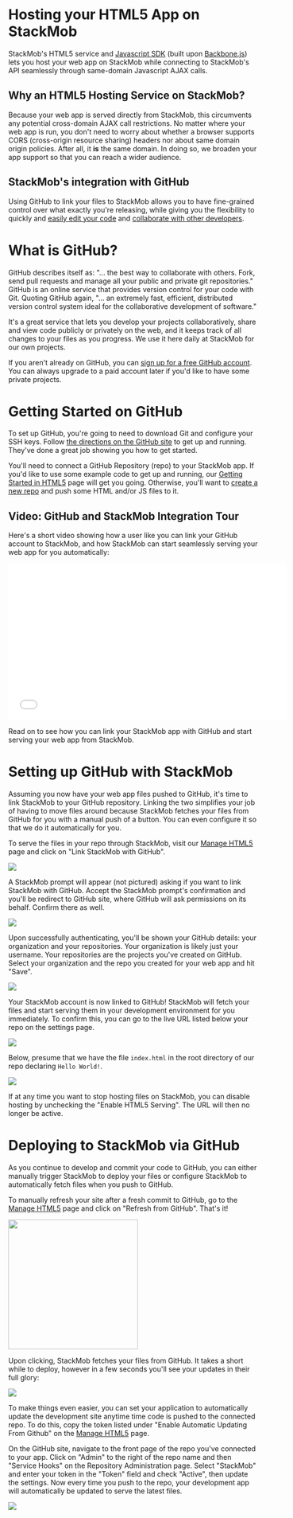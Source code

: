 # Hosting your HTML5 App on StackMob

StackMob's HTML5 service and <a href="https://developer.stackmob.com/tutorials/js">Javascript SDK</a> (built upon <a href="http://documentcloud.github.com/backbone/" target="_blank">Backbone.js</a>) lets you host your web app on StackMob while connecting to StackMob's API seamlessly through same-domain Javascript AJAX calls.

## Why an HTML5 Hosting Service on StackMob?

Because your web app is served directly from StackMob, this circumvents any potential cross-domain AJAX call restrictions.  No matter where your web app is run, you don't need to worry about whether a browser supports CORS (cross-origin resource sharing) headers nor about same domain origin policies.  After all, it **is** the same domain.  In doing so, we broaden your app support so that you can reach a wider audience.

## StackMob's integration with GitHub

Using GitHub to link your files to StackMob allows you to have fine-grained control over what exactly you're releasing, while giving you the flexibility to quickly and <a href="https://github.com/features/hosting" target="_blank">easily edit your code</a> and <a href="https://github.com/features/projects" target="_blank">collaborate with other developers</a>.


# What is GitHub?

GitHub describes itself as: "... the best way to collaborate with others. Fork, send pull requests and manage all your public and private git repositories."  GitHub is an online service that provides version control for your code with Git.  Quoting GitHub again, "... an extremely fast, efficient, distributed version control system ideal for the collaborative development of software."

It's a great service that lets you develop your projects collaboratively, share and view code publicly or privately on the web, and it keeps track of all changes to your files as you progress.  We use it here daily at StackMob for our own projects.

If you aren't already on GitHub, you can <a href="https://github.com/signup/free" target="_blank">sign up for a free GitHub account</a>.  You can always upgrade to a paid account later if you'd like to have some private projects.


# Getting Started on GitHub

To set up GitHub, you're going to need to download Git and configure your SSH keys. Follow <a href="https://help.github.com/articles/set-up-git" target="_blank">the directions on the GitHub site</a> to get up and running.  They've done a great job showing you how to get started.

You'll need to connect a GitHub Repository (repo) to your StackMob app. If you'd like to use some example code to get up and running, our <a href="https://developer.stackmob.com/tutorials/js" target="_blank">Getting Started in HTML5</a> page will get you going. Otherwise, you'll want to <a href="https://help.github.com/articles/creating-a-new-repository" target="_blank">create a new repo</a> and push some HTML and/or JS files to it.

## Video: GitHub and StackMob Integration Tour

Here's a short video showing how a user like you can link your GitHub account to StackMob, and how StackMob can start seamlessly serving your web app for you automatically:

<p>
<iframe width="560" height="315" src="//www.youtube.com/embed/2KlW_ynQMDQ" frameborder="0" allowfullscreen="allowfullscreen"></iframe>
</p>

Read on to see how you can link your StackMob app with GitHub and start serving your web app from StackMob.

# Setting up GitHub with StackMob

Assuming you now have your web app files pushed to GitHub, it's time to link StackMob to your GitHub repository.  Linking the two simplifies your job of having to move files around because StackMob fetches your files from GitHub for you with a manual push of a button.  You can even configure it so that we do it automatically for you.

To serve the files in your repo through StackMob, visit our <a href="https://dashboard.stackmob.com/module/html5/settings" target="_blank">Manage HTML5</a> page and click on "Link StackMob with GitHub".

<div><a class="screenshot" href="https://dashboard.stackmob.com/module/html5/settings" target="_blank"><img src="https://s3.amazonaws.com/static.stackmob.com/images/screenshots/overview/StackMob_HTML5_Link_to_GitHub.png" /></a>
</div>

A StackMob prompt will appear (not pictured) asking if you want to link StackMob with GitHub.  Accept the StackMob prompt's confirmation and you'll be redirect to GitHub site, where GitHub will ask permissions on its behalf.  Confirm there as well.

<div><a class="screenshot" href="https://dashboard.stackmob.com/module/html5/settings" target="_blank"><img src="//s3.amazonaws.com/static.stackmob.com/images/screenshots/overview/StackMob_HTML_authorizegithub.jpg" /></a>
</div>

Upon successfully authenticating, you'll be shown your GitHub details:  your organization and your repositories.  Your organization is likely just your username.  Your repositories are the projects you've created on GitHub. Select your organization and the repo you created for your web app and hit "Save".

<div>
<a class="screenshot" href="https://dashboard.stackmob.com/module/html5/settings" target="_blank"><img src="//s3.amazonaws.com/static.stackmob.com/images/screenshots/overview/StackMob_HTML_select_repo.jpg" /></a>
</div>

Your StackMob account is now linked to GitHub! StackMob will fetch your files and start serving them in your development environment for you immediately.  To confirm this, you can go to the live URL listed below your repo on the settings page.

<div><a class="screenshot" href="https://dashboard.stackmob.com/module/html5/settings" target="_blank"><img src="//s3.amazonaws.com/static.stackmob.com/images/screenshots/overview/StackMob_HTML_liveURL.jpg" /></a>
</div>

Below, presume that we have the file `index.html` in the root directory of our repo declaring `Hello World!`.

<div class="screenshot"><img src="//s3.amazonaws.com/static.stackmob.com/images/screenshots/overview/StackMob_HTML_helloworld1.png" />
</div>

If at any time you want to stop hosting files on StackMob, you can disable hosting by unchecking the "Enable HTML5 Serving".  The URL will then no longer be active.

# Deploying to StackMob via GitHub

As you continue to develop and commit your code to GitHub, you can either manually trigger StackMob to deploy your files or configure StackMob to automatically fetch files when you push to GitHub.

To manually refresh your site after a fresh commit to GitHub, go to the <a href="https://dashboard.stackmob.com/module/html5/settings" target="_blank">Manage HTML5</a> page and click on "Refresh from GitHub". That's it!

<div><a class="screenshot" href="https://dashboard.stackmob.com/module/html5/settings" target="_blank"><img src="//s3.amazonaws.com/static.stackmob.com/images/screenshots/overview/StackMob_HTML_manualdeploy.jpg" style="width:261px"/></a>
</div>

Upon clicking, StackMob fetches your files from GitHub.  It takes a short while to deploy, however in a few seconds you'll see your updates in their full glory:

<div class="screenshot"><img src="//s3.amazonaws.com/static.stackmob.com/images/screenshots/overview/StackMob_HTML_helloworld2.jpg" />
</div>

To make things even easier, you can set your application to automatically update the development site anytime time code is pushed to the connected repo. To do this, copy the token listed under "Enable Automatic Updating From Github" on the <a href="https://dashboard.stackmob.com/module/html5/settings" target="_blank">Manage HTML5</a> page.

On the GitHub site, navigate to the front page of the repo you've connected to your app. Click on "Admin" to the right of the repo name and then "Service Hooks" on the Repository Administration page. Select "StackMob" and enter your token in the "Token" field and check "Active", then update the settings. Now every time you push to the repo, your development app will automatically be updated to serve the latest files.

<div class="screenshot"><img src="//s3.amazonaws.com/static.stackmob.com/images/screenshots/overview/StackMob_HTML_servicehooks.jpg" />
</div>
